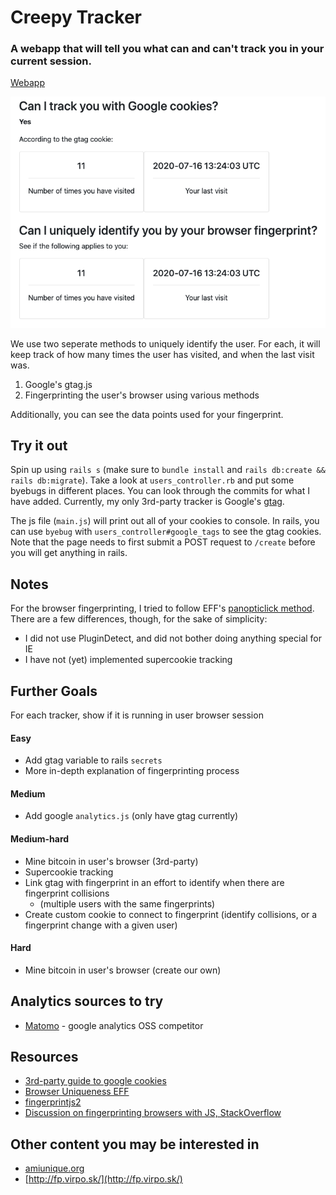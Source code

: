 # Creepy Tracker
### A webapp that will tell you what can and can't track you in your current session.
[Webapp](https://creepy-tracker.herokuapp.com/)

<kbd>
  <img alt="website snapshot" src=".github/images/Screen%20Shot%202020-07-16%20at%209.29.38%20AM.png" title="What you might see" />
</kbd>

We use two seperate methods to uniquely identify the user. For each, it will keep track of how many times the user has visited, and when the last visit was.
  1. Google's gtag.js
  2. Fingerprinting the user's browser using various methods

Additionally, you can see the data points used for your fingerprint.
## Try it out
Spin up using `rails s` (make sure to `bundle install` and `rails db:create && rails db:migrate`). Take a look at `users_controller.rb` and put some byebugs in different places. You can look through the commits for what I have added. Currently, my only 3rd-party tracker is Google's [gtag](https://developers.google.com/analytics/devguides/collection/gtagjs).

The js file (`main.js`) will print out all of your cookies to console. In rails, you can use `byebug` with `users_controller#google_tags` to see the gtag cookies. Note that the page needs to first submit a POST request to `/create` before you will get anything in rails.

## Notes
For the browser fingerprinting, I tried to follow EFF's [panopticlick method](https://panopticlick.eff.org/static/browser-uniqueness.pdf). There are a few differences, though, for the sake of simplicity:
- I did not use PluginDetect, and did not bother doing anything special for IE
- I have not (yet) implemented supercookie tracking

## Further Goals
For each tracker, show if it is running in user browser session

#### Easy
* Add gtag variable to rails `secrets`
* More in-depth explanation of fingerprinting process

#### Medium

* Add google `analytics.js` (only have gtag currently)

#### Medium-hard
* Mine bitcoin in user's browser (3rd-party)
* Supercookie tracking
* Link gtag with fingerprint in an effort to identify when there are fingerprint collisions
  * (multiple users with the same fingerprints)
* Create custom cookie to connect to fingerprint (identify collisions, or a fingerprint change with a given user)

#### Hard
* Mine bitcoin in user's browser (create our own)

## Analytics sources to try
* [Matomo](matomo.org) - google analytics OSS competitor 

## Resources
- [3rd-party guide to google cookies](https://www.optimizesmart.com/google-analytics-cookies-ultimate-guide/#a4)
- [Browser Uniqueness EFF](https://panopticlick.eff.org/static/browser-uniqueness.pdf)
- [fingerprintjs2](https://github.com/Valve/fingerprintjs2)
- [Discussion on fingerprinting browsers with JS, StackOverflow](https://stackoverflow.com/questions/44030666)

## Other content you may be interested in
- [amiunique.org](https://amiunique.org/)
- [http://fp.virpo.sk/](http://fp.virpo.sk/)
